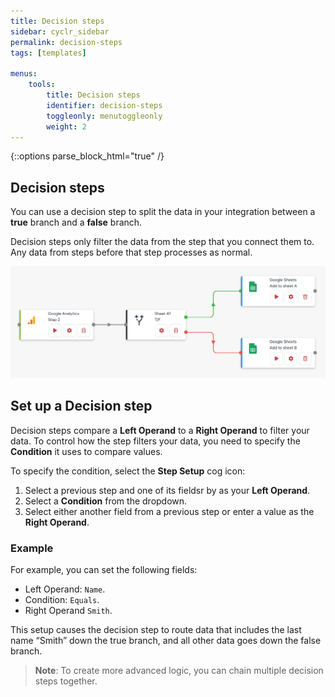 ```yaml
---
title: Decision steps
sidebar: cyclr_sidebar
permalink: decision-steps
tags: [templates]

menus:
    tools:
        title: Decision steps
        identifier: decision-steps
        toggleonly: menutoggleonly
        weight: 2
---
```

{::options parse_block_html="true" /}
<section class="card">

## Decision steps

You can use a decision step to split the data in your integration between a **true** branch and a **false** branch. 

Decision steps only filter the data from the step that you connect them to. Any data from steps before that step processes as normal.

![An example of a decision step that determines where to record data.](./images/decision-example.png)

</section>
<section class="card">

## Set up a Decision step

Decision steps compare a **Left Operand** to a **Right Operand** to filter your data. To control how the step filters your data, you need to specify the **Condition** it uses to compare values.

To specify the condition, select the **Step Setup** cog icon:

1. Select a previous step and one of its fieldsr by as your **Left Operand**.
2. Select a **Condition** from the dropdown.
3. Select either another field from a previous step or enter a value as the **Right Operand**.

### Example

For example, you can set the following fields:

* Left Operand: `Name`.
* Condition: `Equals`.
* Right Operand `Smith`. 

This setup causes the decision step to route data that includes the last name “Smith” down the true branch, and all other data goes down the false branch.

> **Note**: To create more advanced logic, you can chain multiple decision steps together.

</section>